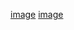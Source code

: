 [image](https://user-images.githubusercontent.com/37383368/146016208-daddb7f8-f1be-4749-b8b8-6caf91c4afc9.png)
[image](https://user-images.githubusercontent.com/37383368/146016239-39dd0b15-8b3d-4f1d-9808-7e19070ea316.png)

